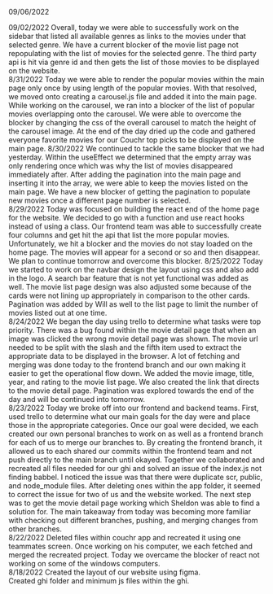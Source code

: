 09/06/2022

09/02/2022
Overall, today we were able to successfully work on the sidebar that listed all available genres as links to the movies under that selected genre.  We have a current blocker of the movie list page not repopulating with the list of movies for the selected genre.  The third party api is hit via genre id and then gets the list of those movies to be displayed on the website.  
8/31/2022
Today we were able to render the popular movies within the main page only once by using length of the popular movies.  With that resolved, we moved onto creating a carousel.js file and added it into the main page.  While working on the carousel, we ran into a blocker of the list of popular movies overlapping onto the carousel.  We were able to overcome the blocker by changing the css of the overall carousel to match the height of the carousel image. At the end of the day dried up the code and gathered everyone favorite movies for our Couchr top picks to be displayed on the main page.
8/30/2022
We continued to tackle the same blocker that we had yesterday.  Within the useEffect we determined that the empty array was only rendering once which was why the list of movies disappeared immediately after.  After adding the pagination into the main page and inserting it into the array, we were able to keep the movies listed on the main page.  We have a new blocker of getting the pagination to populate new movies once a different page number is selected.    
8/29/2022
Today was focused on building the react end of the home page for the website.  We decided to go with a function and use react hooks instead of using a class.  Our frontend team was able to successfully create four columns and get hit the api that list the more popular movies.  Unfortunately, we hit a blocker and the movies do not stay loaded on the home page.  The movies will appear for a second or so and then disappear.  We plan to continue tomorrow and overcome this blocker. 
8/25/2022
Today we started to work on the navbar design the layout using css and also add in the logo.  A search bar feature that is not yet functional was added as well.  The movie list page design was also adjusted some because of the cards were not lining up appropriately in comparison to the other cards.  Pagination was added by Will as well to the list page to limit the number of movies listed out at one time.  
8/24/2022
We began the day using trello to determine what tasks were top priority.  There was a bug found within the movie detail page that when an image was clicked the wrong movie detail page was shown.  The movie url needed to be split with the slash and the fifth item used to extract the appropriate data to be displayed in the browser.  A lot of fetching and merging was done today to the frontend branch and our own making it easier to get the operational flow down.  We added the movie image, title, year, and rating to the movie list page.  We also created the link that directs to the movie detail page.  Pagination was explored towards the end of the day and will be continued into tomorrow.  
8/23/2022
Today we broke off into our frontend and backend teams.  First, used trello to determine what our main goals for the day were and place those in the appropriate categories.  Once our goal were decided, we each created our own personal branches to work on as well as a frontend branch for each of us to merge our branches to.  By creating the frontend branch, it allowed us to each shared our commits within the frontend team and not push directly to the main branch until okayed.  Together we collaborated and recreated all files needed for our ghi and solved an issue of the index.js not finding babbel.  I noticed the issue was that there were duplicate scr, public, and node_module files.  After deleting ones within the app folder, it seemed to correct the issue for two of us and the website worked.  The next step was to get the movie detail page working which Sheldon was able to find a solution for.  The main takeaway from today was becoming more familiar with checking out different branches, pushing, and merging changes from other branches.  
8/22/2022
Deleted files within couchr app and recreated it using one teammates screen.  Once working on his computer, we each fetched and merged the recreated project.  Today we overcame the blocker of react not working on some of the windows computers.  
8/18/2022
Created the layout of our website using figma.  
Created ghi folder and minimum js files within the ghi. 

